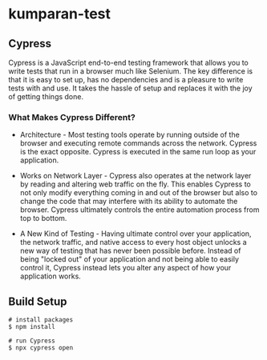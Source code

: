 # kumparan-test

## Cypress
Cypress is a JavaScript end-to-end testing framework that allows you to write tests that run in a browser much like Selenium. The key difference is that it is easy to set up, has no dependencies and is a pleasure to write tests with and use. It takes the hassle of setup and replaces it with the joy of getting things done.

### What Makes Cypress Different?
- Architecture - Most testing tools operate by running outside of the browser and executing remote commands across the network. Cypress is the exact opposite. Cypress is executed in the same run loop as your application.

- Works on Network Layer - Cypress also operates at the network layer by reading and altering web traffic on the fly. This enables Cypress to not only modify everything coming in and out of the browser but also to change the code that may interfere with its ability to automate the browser. Cypress ultimately controls the entire automation process from top to bottom.

- A New Kind of Testing - Having ultimate control over your application, the network traffic, and native access to every host object unlocks a new way of testing that has never been possible before. Instead of being "locked out" of your application and not being able to easily control it, Cypress instead lets you alter any aspect of how your application works.


## Build Setup
```
# install packages
$ npm install

# run Cypress
$ npx cypress open
```
